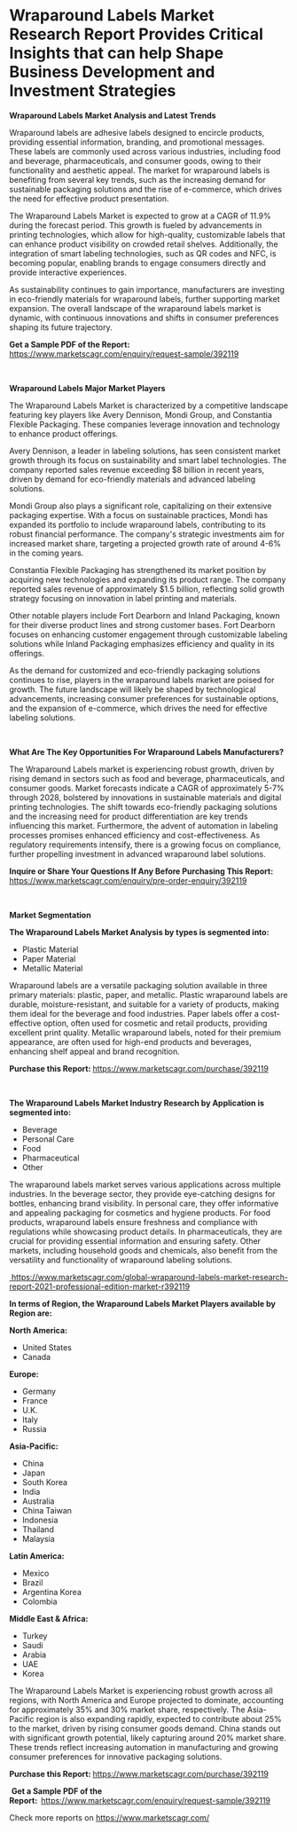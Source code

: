 <p><h1>Wraparound Labels Market Research Report Provides Critical Insights that can help Shape Business Development and Investment Strategies</h1></p><p><strong>Wraparound Labels Market Analysis and Latest Trends</strong></p>
<p><p>Wraparound labels are adhesive labels designed to encircle products, providing essential information, branding, and promotional messages. These labels are commonly used across various industries, including food and beverage, pharmaceuticals, and consumer goods, owing to their functionality and aesthetic appeal. The market for wraparound labels is benefiting from several key trends, such as the increasing demand for sustainable packaging solutions and the rise of e-commerce, which drives the need for effective product presentation.</p><p>The Wraparound Labels Market is expected to grow at a CAGR of 11.9% during the forecast period. This growth is fueled by advancements in printing technologies, which allow for high-quality, customizable labels that can enhance product visibility on crowded retail shelves. Additionally, the integration of smart labeling technologies, such as QR codes and NFC, is becoming popular, enabling brands to engage consumers directly and provide interactive experiences.</p><p>As sustainability continues to gain importance, manufacturers are investing in eco-friendly materials for wraparound labels, further supporting market expansion. The overall landscape of the wraparound labels market is dynamic, with continuous innovations and shifts in consumer preferences shaping its future trajectory.</p></p>
<p><strong>Get a Sample PDF of the Report:&nbsp;</strong> <a href="https://www.marketscagr.com/enquiry/request-sample/392119?utm_campaign=1886&utm_medium=2&utm_source=Github&utm_content=ia&utm_term=17012025&utm_id=wraparound-labels">https://www.marketscagr.com/enquiry/request-sample/392119</a></p>
<p>&nbsp;</p>
<p><strong>Wraparound Labels Major Market Players</strong></p>
<p><p>The Wraparound Labels Market is characterized by a competitive landscape featuring key players like Avery Dennison, Mondi Group, and Constantia Flexible Packaging. These companies leverage innovation and technology to enhance product offerings.</p><p>Avery Dennison, a leader in labeling solutions, has seen consistent market growth through its focus on sustainability and smart label technologies. The company reported sales revenue exceeding $8 billion in recent years, driven by demand for eco-friendly materials and advanced labeling solutions.</p><p>Mondi Group also plays a significant role, capitalizing on their extensive packaging expertise. With a focus on sustainable practices, Mondi has expanded its portfolio to include wraparound labels, contributing to its robust financial performance. The company's strategic investments aim for increased market share, targeting a projected growth rate of around 4-6% in the coming years.</p><p>Constantia Flexible Packaging has strengthened its market position by acquiring new technologies and expanding its product range. The company reported sales revenue of approximately $1.5 billion, reflecting solid growth strategy focusing on innovation in label printing and materials.</p><p>Other notable players include Fort Dearborn and Inland Packaging, known for their diverse product lines and strong customer bases. Fort Dearborn focuses on enhancing customer engagement through customizable labeling solutions while Inland Packaging emphasizes efficiency and quality in its offerings. </p><p>As the demand for customized and eco-friendly packaging solutions continues to rise, players in the wraparound labels market are poised for growth. The future landscape will likely be shaped by technological advancements, increasing consumer preferences for sustainable options, and the expansion of e-commerce, which drives the need for effective labeling solutions.</p></p>
<p>&nbsp;</p>
<p><strong>What Are The Key Opportunities For Wraparound Labels Manufacturers?</strong></p>
<p><p>The Wraparound Labels market is experiencing robust growth, driven by rising demand in sectors such as food and beverage, pharmaceuticals, and consumer goods. Market forecasts indicate a CAGR of approximately 5-7% through 2028, bolstered by innovations in sustainable materials and digital printing technologies. The shift towards eco-friendly packaging solutions and the increasing need for product differentiation are key trends influencing this market. Furthermore, the advent of automation in labeling processes promises enhanced efficiency and cost-effectiveness. As regulatory requirements intensify, there is a growing focus on compliance, further propelling investment in advanced wraparound label solutions.</p></p>
<p><strong>Inquire or Share Your Questions If Any Before Purchasing This Report:</strong> <a href="https://www.marketscagr.com/enquiry/pre-order-enquiry/392119?utm_campaign=1886&utm_medium=2&utm_source=Github&utm_content=ia&utm_term=17012025&utm_id=wraparound-labels">https://www.marketscagr.com/enquiry/pre-order-enquiry/392119</a></p>
<p>&nbsp;</p>
<p><strong>Market Segmentation</strong></p>
<p><strong>The Wraparound Labels Market Analysis by types is segmented into:</strong></p>
<p><ul><li>Plastic Material</li><li>Paper Material</li><li>Metallic Material</li></ul></p>
<p><p>Wraparound labels are a versatile packaging solution available in three primary materials: plastic, paper, and metallic. Plastic wraparound labels are durable, moisture-resistant, and suitable for a variety of products, making them ideal for the beverage and food industries. Paper labels offer a cost-effective option, often used for cosmetic and retail products, providing excellent print quality. Metallic wraparound labels, noted for their premium appearance, are often used for high-end products and beverages, enhancing shelf appeal and brand recognition.</p></p>
<p><strong>Purchase this Report:&nbsp;</strong><a href="https://www.marketscagr.com/purchase/392119?utm_campaign=1886&utm_medium=2&utm_source=Github&utm_content=ia&utm_term=17012025&utm_id=wraparound-labels">https://www.marketscagr.com/purchase/392119</a></p>
<p>&nbsp;</p>
<p><strong>The Wraparound Labels Market Industry Research by Application is segmented into:</strong></p>
<p><ul><li>Beverage</li><li>Personal Care</li><li>Food</li><li>Pharmaceutical</li><li>Other</li></ul></p>
<p><p>The wraparound labels market serves various applications across multiple industries. In the beverage sector, they provide eye-catching designs for bottles, enhancing brand visibility. In personal care, they offer informative and appealing packaging for cosmetics and hygiene products. For food products, wraparound labels ensure freshness and compliance with regulations while showcasing product details. In pharmaceuticals, they are crucial for providing essential information and ensuring safety. Other markets, including household goods and chemicals, also benefit from the versatility and functionality of wraparound labeling solutions.</p></p>
<p><a href="https://www.marketscagr.com/global-wraparound-labels-market-research-report-2021-professional-edition-market-r392119?utm_campaign=1886&utm_medium=2&utm_source=Github&utm_content=ia&utm_term=17012025&utm_id=wraparound-labels">&nbsp;https://www.marketscagr.com/global-wraparound-labels-market-research-report-2021-professional-edition-market-r392119</a></p>
<p><strong>In terms of Region, the Wraparound Labels Market Players available by Region are:</strong></p>
<p>
    <p> <strong> North America: </strong>
        <ul>
            <li>United States</li>
            <li>Canada</li>
        </ul>
        </p> 
    <p> <strong> Europe: </strong>
        <ul>
            <li>Germany</li>
            <li>France</li>
            <li>U.K.</li>
            <li>Italy</li>
            <li>Russia</li>
        </ul>
        </p> 
    <p> <strong> Asia-Pacific: </strong>
        <ul>
            <li>China</li>
            <li>Japan</li>
            <li>South Korea</li>
            <li>India</li>
            <li>Australia</li>
            <li>China Taiwan</li>
            <li>Indonesia</li>
            <li>Thailand</li>
            <li>Malaysia</li>
        </ul>
        </p> 
    <p> <strong> Latin America: </strong>
        <ul>
            <li>Mexico</li>
            <li>Brazil</li>
            <li>Argentina Korea</li>
            <li>Colombia</li>
        </ul>
        </p> 
    <p> <strong> Middle East & Africa: </strong>
        <ul>
            <li>Turkey</li>
            <li>Saudi</li>
            <li>Arabia</li>
            <li>UAE</li>
            <li>Korea</li>
        </ul>
    </p>
    </p>
<p><p>The Wraparound Labels Market is experiencing robust growth across all regions, with North America and Europe projected to dominate, accounting for approximately 35% and 30% market share, respectively. The Asia-Pacific region is also expanding rapidly, expected to contribute about 25% to the market, driven by rising consumer goods demand. China stands out with significant growth potential, likely capturing around 20% market share. These trends reflect increasing automation in manufacturing and growing consumer preferences for innovative packaging solutions.</p></p>
<p><strong>Purchase this Report: </strong><a href="https://www.marketscagr.com/purchase/392119?utm_campaign=1886&utm_medium=2&utm_source=Github&utm_content=ia&utm_term=17012025&utm_id=wraparound-labels">https://www.marketscagr.com/purchase/392119</a></p>
<p>&nbsp;<strong>Get a Sample PDF of the Report:&nbsp;&nbsp;</strong><a href="https://www.marketscagr.com/enquiry/request-sample/392119?utm_campaign=1886&utm_medium=2&utm_source=Github&utm_content=ia&utm_term=17012025&utm_id=wraparound-labels">https://www.marketscagr.com/enquiry/request-sample/392119</a></p>
<p><strong></strong></p>
<p>Check more reports on <a href="https://www.marketscagr.com/?utm_campaign=1886&utm_medium=2&utm_source=Github&utm_content=ia&utm_term=17012025&utm_id=wraparound-labels">https://www.marketscagr.com/</a></p>